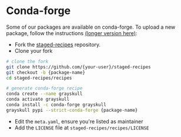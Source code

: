 # Conda-forge

Some of our packages are available on conda-forge. To upload a new package, follow the instructions [(longer version here)](https://conda-forge.org/docs/maintainer/adding_pkgs.html#generating-the-recipe):

- Fork the [staged-recipes](https://github.com/conda-forge/staged-recipes) repository.
- Clone your fork

```sh
# clone the fork
git clone https://github.com/{your-user}/staged-recipes
git checkout -b {package-name}
cd staged-recipes/recipes

# generate conda-forge recipe
conda create --name grayskull
conda activate grayskull
conda install -c conda-forge grayskull
grayskull pypi --strict-conda-forge {package-name}
```

- Edit the `meta.yaml`, ensure you're listed as maintainer
- Add the `LICENSE` file at `staged-recipes/recipes/LICENSE`
